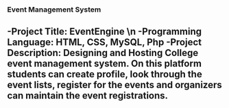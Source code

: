 ### Event Management System
-Project Title: EventEngine \n
-Programming Language: HTML, CSS, MySQL, Php
-Project Description: Designing and Hosting College event management system. On this platform students can create profile, look through the event lists, register for the events and organizers can maintain the event registrations.
-
